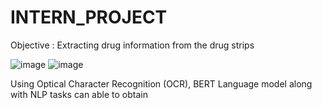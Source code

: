 # INTERN_PROJECT
Objective : Extracting drug information from the drug strips


![image](https://github.com/mugesh201/INTERN_PROJECT/assets/140939505/9be838a3-bb6f-4b7a-abd9-2dba1a2b90d6)
![image](https://github.com/mugesh201/INTERN_PROJECT/assets/140939505/5b6593e6-073f-4fc1-88cd-2e7be699802e)












Using Optical Character Recognition (OCR),  BERT Language model along with NLP tasks can able to obtain 
